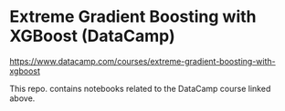 # Extreme Gradient Boosting with XGBoost (DataCamp)

https://www.datacamp.com/courses/extreme-gradient-boosting-with-xgboost

This repo. contains notebooks related to the DataCamp course linked above.